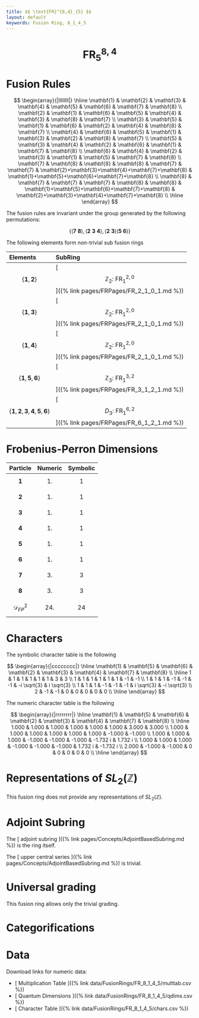 ```yaml
---
title: $$ \text{FR}^{8,4}_{5} $$
layout: default
keywords: Fusion Ring, 8_1_4_5
---
```

# $$ \text{FR}^{8,4}_{5} $$


# Fusion Rules

$$
\begin{array}{|llllllll|}
\hline
 \mathbf{1} & \mathbf{2} & \mathbf{3} & \mathbf{4} & \mathbf{5} & \mathbf{6} & \mathbf{7} & \mathbf{8} \\
 \mathbf{2} & \mathbf{1} & \mathbf{6} & \mathbf{5} & \mathbf{4} & \mathbf{3} & \mathbf{8} & \mathbf{7} \\
 \mathbf{3} & \mathbf{5} & \mathbf{1} & \mathbf{6} & \mathbf{2} & \mathbf{4} & \mathbf{8} & \mathbf{7} \\
 \mathbf{4} & \mathbf{6} & \mathbf{5} & \mathbf{1} & \mathbf{3} & \mathbf{2} & \mathbf{8} & \mathbf{7} \\
 \mathbf{5} & \mathbf{3} & \mathbf{4} & \mathbf{2} & \mathbf{6} & \mathbf{1} & \mathbf{7} & \mathbf{8} \\
 \mathbf{6} & \mathbf{4} & \mathbf{2} & \mathbf{3} & \mathbf{1} & \mathbf{5} & \mathbf{7} & \mathbf{8} \\
 \mathbf{7} & \mathbf{8} & \mathbf{8} & \mathbf{8} & \mathbf{7} & \mathbf{7} & \mathbf{2}+\mathbf{3}+\mathbf{4}+\mathbf{7}+\mathbf{8} & \mathbf{1}+\mathbf{5}+\mathbf{6}+\mathbf{7}+\mathbf{8} \\
 \mathbf{8} & \mathbf{7} & \mathbf{7} & \mathbf{7} & \mathbf{8} & \mathbf{8} & \mathbf{1}+\mathbf{5}+\mathbf{6}+\mathbf{7}+\mathbf{8} & \mathbf{2}+\mathbf{3}+\mathbf{4}+\mathbf{7}+\mathbf{8} \\
\hline
\end{array}
$$


The fusion rules are invariant under the group generated by the following permutations:

$$ \{(\mathbf{7} \  \mathbf{8}), (\mathbf{2} \  \mathbf{3} \  \mathbf{4}), (\mathbf{2} \  \mathbf{3}) (\mathbf{5} \  \mathbf{6})\} $$


The following elements form non-trivial sub fusion rings

| Elements | SubRing |
| :------ | :------ |
| $$ \{\mathbf{1},\mathbf{2}\} $$ | [ $$ \mathbb{Z}_2:\ \text{FR}^{2,0}_{1} $$ ]({% link pages/FRPages/FR_2_1_0_1.md %}) |
| $$ \{\mathbf{1},\mathbf{3}\} $$ | [ $$ \mathbb{Z}_2:\ \text{FR}^{2,0}_{1} $$ ]({% link pages/FRPages/FR_2_1_0_1.md %}) |
| $$ \{\mathbf{1},\mathbf{4}\} $$ | [ $$ \mathbb{Z}_2:\ \text{FR}^{2,0}_{1} $$ ]({% link pages/FRPages/FR_2_1_0_1.md %}) |
| $$ \{\mathbf{1},\mathbf{5},\mathbf{6}\} $$ | [ $$ \mathbb{Z}_3:\ \text{FR}^{3,2}_{1} $$ ]({% link pages/FRPages/FR_3_1_2_1.md %}) |
| $$ \{\mathbf{1},\mathbf{2},\mathbf{3},\mathbf{4},\mathbf{5},\mathbf{6}\} $$ | [ $$ D_3:\ \text{FR}^{6,2}_{1} $$ ]({% link pages/FRPages/FR_6_1_2_1.md %}) |

# Frobenius-Perron Dimensions

| Particle | Numeric | Symbolic |
| :------ | :------ | :------ |
| $$ \mathbf{1} $$ | $$ 1. $$ | $$ 1 $$ |
| $$ \mathbf{2} $$ | $$ 1. $$ | $$ 1 $$ |
| $$ \mathbf{3} $$ | $$ 1. $$ | $$ 1 $$ |
| $$ \mathbf{4} $$ | $$ 1. $$ | $$ 1 $$ |
| $$ \mathbf{5} $$ | $$ 1. $$ | $$ 1 $$ |
| $$ \mathbf{6} $$ | $$ 1. $$ | $$ 1 $$ |
| $$ \mathbf{7} $$ | $$ 3. $$ | $$ 3 $$ |
| $$ \mathbf{8} $$ | $$ 3. $$ | $$ 3 $$ |
| $$ \mathcal{D}_{FP}^2 $$ | $$ 24. $$ | $$ 24 $$ |

# Characters

The symbolic character table is the following

$$
\begin{array}{|cccccccc|}
\hline
 \mathbf{1} & \mathbf{5} & \mathbf{6} & \mathbf{2} & \mathbf{3} & \mathbf{4} & \mathbf{7} & \mathbf{8} \\
\hline
 1 & 1 & 1 & 1 & 1 & 1 & 3 & 3 \\
 1 & 1 & 1 & 1 & 1 & 1 & -1 & -1 \\
 1 & 1 & 1 & -1 & -1 & -1 & -i \sqrt{3} & i \sqrt{3} \\
 1 & 1 & 1 & -1 & -1 & -1 & i \sqrt{3} & -i \sqrt{3} \\
 2 & -1 & -1 & 0 & 0 & 0 & 0 & 0 \\
\hline
\end{array}
$$

The numeric character table is the following

$$
\begin{array}{|rrrrrrrr|}
\hline
 \mathbf{1} & \mathbf{5} & \mathbf{6} & \mathbf{2} & \mathbf{3} & \mathbf{4} & \mathbf{7} & \mathbf{8} \\
\hline
 1.000 & 1.000 & 1.000 & 1.000 & 1.000 & 1.000 & 3.000 & 3.000 \\
 1.000 & 1.000 & 1.000 & 1.000 & 1.000 & 1.000 & -1.000 & -1.000 \\
 1.000 & 1.000 & 1.000 & -1.000 & -1.000 & -1.000 & -1.732 i & 1.732 i \\
 1.000 & 1.000 & 1.000 & -1.000 & -1.000 & -1.000 & 1.732 i & -1.732 i \\
 2.000 & -1.000 & -1.000 & 0 & 0 & 0 & 0 & 0 \\
\hline
\end{array}
$$

# Representations of $SL_2(\mathbb{Z})$

This fusion ring does not provide any representations of $SL_2(\mathbb{Z}).$

# Adjoint Subring

The [ adjoint subring ]({% link pages/Concepts/AdjointBasedSubring.md %}) is the ring itself.

The [ upper central series ]({% link pages/Concepts/AdjointBasedSubring.md %}) is trivial.

# Universal grading

This fusion ring allows only the trivial grading.

# Categorifications



# Data

Download links for numeric data:

* [ Multiplication Table ]({% link data/FusionRings/FR_8_1_4_5/multtab.csv %})
* [ Quantum Dimensions ]({% link data/FusionRings/FR_8_1_4_5/qdims.csv %})
* [ Character Table ]({% link data/FusionRings/FR_8_1_4_5/chars.csv %})